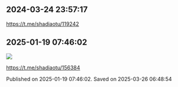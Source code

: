 
## 2024-03-24 23:57:17




https://t.me/shadiaotu/119242

## 2025-01-19 07:46:02
![](assets/shadiaotu/20250326_064851_276202.jpg) 



https://t.me/shadiaotu/156384

Published on 2025-01-19 07:46:02. Saved on 2025-03-26 06:48:54
